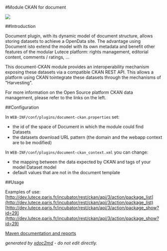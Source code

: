 
#Module CKAN for document

![](http://dev.lutece.paris.fr/plugins/module-document-ckan/images/ckan_logo.jpg)

##Introduction

Document plugin, with its dynamic model of document structure, allows storing datasets to achieve a OpenData site. The advantage using Document isto extend the model with its own metadata and benefit other features of the modular Lutece platform: rights management, editorial content, comments / ratings, ...

This document-CKAN module provides an interoperability mechanism exposing these datasets via a compatible CKAN REST API. This allows a platform using CKAN tointegrate these datasets through the mechanisms of "Harvesting".

For more information on the Open Source platform CKAN data management, please refer to the links on the left.

##Configuration

In `WEB-INF/conf/plugins/document-ckan.properties` set:


 
* the id of the space of Document in which the module could find Datasets
* the datasets download URL pattern (the domain and the webapp context are to be modified)


In `WEB-INF/conf/plugins/document-ckan_context.xml` you can change:

 
* the mapping between the data expected by CKAN and tags of your model Dataset model
* default values ​​that are not in the document template

##Usage

Examples of use:
 [http://dev.lutece.paris.fr/incubator/rest/ckan/api/3/action/package_list](http://dev.lutece.paris.fr/incubator/rest/ckan/api/3/action/package_list)  [http://dev.lutece.paris.fr/incubator/rest/ckan/api/3/action/package_show?id=29](http://dev.lutece.paris.fr/incubator/rest/ckan/api/3/action/package_show?id=29) 

[Maven documentation and reports](http://dev.lutece.paris.fr/plugins/module-document-ckan/)



 *generated by [xdoc2md](https://github.com/lutece-platform/tools-maven-xdoc2md-plugin) - do not edit directly.*